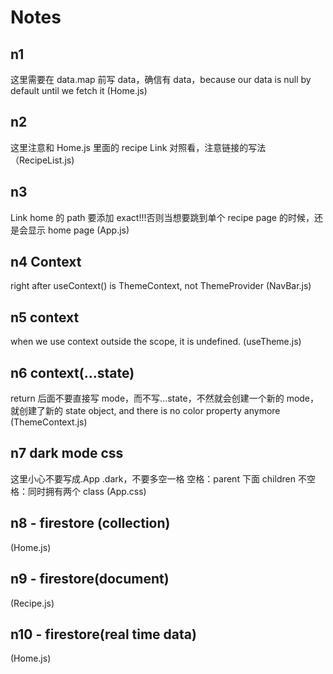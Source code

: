 # Notes

## n1

这里需要在 data.map 前写 data，确信有 data，because our data is null by default until we fetch it
(Home.js)

## n2

这里注意和 Home.js 里面的 recipe Link 对照看，注意链接的写法
（RecipeList.js)

## n3

Link home 的 path 要添加 exact!!!否则当想要跳到单个 recipe page 的时候，还是会显示 home page
(App.js)

## n4 Context

right after useContext() is ThemeContext, not ThemeProvider
(NavBar.js)

## n5 context

when we use context outside the scope, it is undefined.
(useTheme.js)

## n6 context(...state)

return 后面不要直接写 mode，而不写...state，不然就会创建一个新的 mode，就创建了新的 state object, and there is no color property anymore
(ThemeContext.js)

## n7 dark mode css

这里小心不要写成.App .dark，不要多空一格
空格：parent 下面 children
不空格：同时拥有两个 class
(App.css)

## n8 - firestore (collection)

(Home.js)

## n9 - firestore(document)

(Recipe.js)

## n10 - firestore(real time data)

(Home.js)
